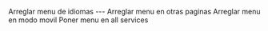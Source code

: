 Arreglar menu de idiomas ---
Arreglar menu en otras paginas
Arreglar menu en modo movil
Poner menu en all services
